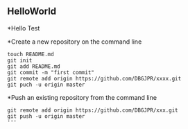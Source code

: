 ## HelloWorld

*Hello Test

*Create a new repository on the command line
```
touch README.md
git init
git add README.md
git commit -m "first commit"
git remote add origin https://github.com/DBGJPR/xxxx.git
git puch -u origin master
```

*Push an existing repository from the command line
```
git remote add origin https://github.com/DBGJPR/xxx.git
git push -u origin master
'''
